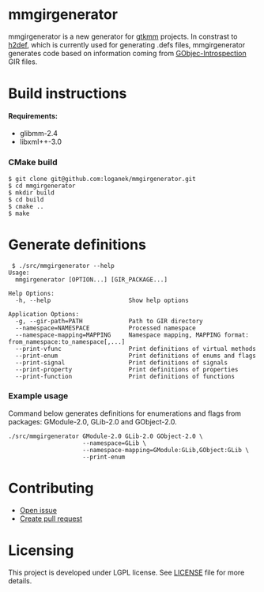 # mmgirgenerator
mmgirgenerator is a new generator for [gtkmm](http://www.gtkmm.org) projects. In constrast to [h2def](https://git.gnome.org/browse/glibmm/tree/tools/defs_gen), which is currently used for generating .defs files, mmgirgenerator generates code based on information coming from [GObjec-Introspection](https://wiki.gnome.org/action/show/Projects/GObjectIntrospection) GIR files.

# Build instructions
#### Requirements:
 * glibmm-2.4
 * libxml\+\+-3.0

### CMake build
```shell
$ git clone git@github.com:loganek/mmgirgenerator.git
$ cd mmgirgenerator
$ mkdir build
$ cd build
$ cmake ..
$ make
```

# Generate definitions
```
 $ ./src/mmgirgenerator --help
Usage:
  mmgirgenerator [OPTION...] [GIR_PACKAGE...]

Help Options:
  -h, --help                      Show help options

Application Options:
  -g, --gir-path=PATH             Path to GIR directory
  --namespace=NAMESPACE           Processed namespace
  --namespace-mapping=MAPPING     Namespace mapping, MAPPING format: from_namespace:to_namespace[,...]
  --print-vfunc                   Print definitions of virtual methods
  --print-enum                    Print definitions of enums and flags
  --print-signal                  Print definitions of signals
  --print-property                Print definitions of properties
  --print-function                Print definitions of functions
```
### Example usage
Command below generates definitions for enumerations and flags from packages: GModule-2.0, GLib-2.0 and GObject-2.0.
```shell
./src/mmgirgenerator GModule-2.0 GLib-2.0 GObject-2.0 \
                     --namespace=GLib \
                     --namespace-mapping=GModule:GLib,GObject:GLib \
                     --print-enum
```
# Contributing
* [Open issue](https://github.com/loganek/mmgirgenerator/issues)
* [Create pull request](https://github.com/loganek/mmgirgenerator/pulls)

# Licensing
This project is developed under LGPL license. See [LICENSE](https://github.com/loganek/mmgirgenerator/blob/master/LICENSE) file for more details.
